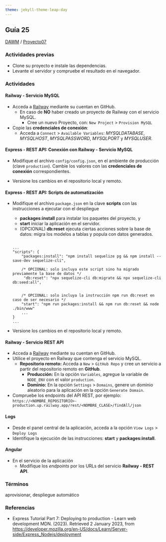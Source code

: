 ```yaml
---
theme: jekyll-theme-leap-day
---
```


## Guía 25

[DAWM](/DAWM/) / [Proyecto07](/DAWM/proyectos/2023/proyecto07)

### Actividades previas

* Clone su proyecto e instale las dependencias.
* Levante el servidor y compruebe el resultado en el navegador.

### Actividades

#### Railway - Servicio MySQL

* Acceda a [Railway](https://railway.app/) mediante su cuentan en GitHub.
  * En caso de **NO** haber creado un proyecto de Railway con el servicio MySQL.
    * Cree un nuevo Proyecto, con: `New Project` > `Provision MySQL`
* Copie las **credenciales de conexión**:
  * Acceda a `Connect` > `Available Variables`: _MYSQLDATABASE_, _MYSQLHOST_, _MYSQLPASSWORD_, _MYSQLPORT_ y _MYSQLUSER_.

#### Express - REST API: Conexión con Railway - Servicio MySQL

* Modifique el archivo `config/config.json`, en el ambiente de producción (clave `production`). Cambie los valores con las **credenciales de conexión** correspondientes.

* Versione los cambios en el repositorio local y remoto.

#### Express - REST API: Scripts de automatización  

* Modifique el archivo `package.json` en la clave **scripts** con las instrucciones a ejecutar con el despliegue 
	
	+ **packages:install** para instalar los paquetes del proyecto, y
	+ **start** iniciar la aplicación en el servidor.
  + (OPCIONAL) **db:reset** ejecuta ciertas acciones sobre la base de datos: migra los modelos a tablas y popula con datos generados.

  <pre><code>
  ...
  "scripts": {
      "packages:install": "npm install sequelize pg && npm install --save-dev sequelize-cli",

      /* OPCIONAL: solo incluya este script sino ha migrado previamente la base de datos */
       "db:reset": "npx sequelize-cli db:migrate && npx sequelize-cli db:seed:all", 
      

      /* OPCIONAL: solo incluya la instrucción npm run db:reset en caso de ser necesario */
      "start": "npm run packages:install && npm run db:reset && node ./bin/www"
      ...
  }
  ...
  </code></pre>

* Versione los cambios en el repositorio local y remoto.

#### Railway - Servicio REST API

* Acceda a [Railway](https://railway.app/) mediante su cuentan en GitHub.
* Utilice el proyecto en Railway que contenga el servicio MySQL.
  * **Repositorio remoto:** Acceda a `New` > `GitHub Repo` y cree un servicio a partir del repositorio remoto en **GitHub**.
	* **Producción:** En la opción `Variables`, agregue la variable de `NODE_ENV` con el valor `production`.
	* **Dominio:** En la opción `Settings` > `Domains`, genere un dominio aleatorio para la aplicación en la opción `Generate Domain`. 
* Compruebe los endpoints del API REST, por ejemplo: `https://<NOMBRE_REPOSITORIO>-production.up.railway.app/rest/<NOMBRE_CLASE>/findAll/json`

#### Logs

* Desde el panel central de la aplicación, acceda a la opción `View Logs` > `Deploy Logs`
* Identifique la ejecución de las instrucciones: **start** y **packages:install**.

#### Angular

* En el servicio de la aplicación
  * Modifique los _endpoints_ por los URLs del servicio **Railway - REST API**.

### Términos

aprovisionar, despliegue automático

### Referencias

* Express Tutorial Part 7: Deploying to production - Learn web development MDN. (2023). Retrieved 2 January 2023, from https://developer.mozilla.org/en-US/docs/Learn/Server-side/Express_Nodejs/deployment
